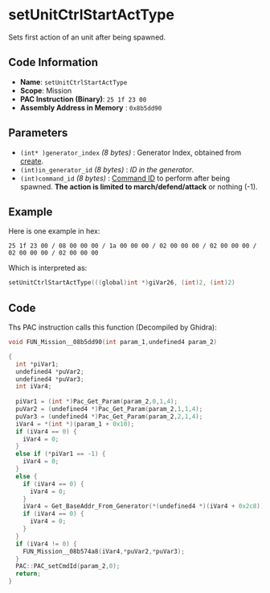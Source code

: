 # setUnitCtrlStartActType

Sets first action of an unit after being spawned.

## Code Information

- **Name**: `setUnitCtrlStartActType`
- **Scope**: Mission
- **PAC Instruction (Binary)**: `25 1f 23 00`
- **Assembly Address in Memory** : `0x8b5dd90`

## Parameters

- `(int* )generator_index` *(8 bytes)* : Generator Index, obtained from [create](./create.md).
- `(int)in_generator_id` *(8 bytes)* : *ID in the generator*.
- `(int)command_id` *(8 bytes)* : [Command ID](./guide/reference-table.md#command-ids) to perform after being spawned. **The action is limited to march/defend/attack** or nothing (-1).

## Example

Here is one example in hex:

```25 1f 23 00 / 08 00 00 00 / 1a 00 00 00 / 02 00 00 00 / 02 00 00 00 / 02 00 00 00 / 02 00 00 00```

Which is interpreted as:

```c
setUnitCtrlStartActType(((global)int *)giVar26, (int)2, (int)2)
```

## Code

Ths PAC instruction calls this function (Decompiled by Ghidra):

```c
void FUN_Mission__08b5dd90(int param_1,undefined4 param_2)

{
  int *piVar1;
  undefined4 *puVar2;
  undefined4 *puVar3;
  int iVar4;
  
  piVar1 = (int *)Pac_Get_Param(param_2,0,1,4);
  puVar2 = (undefined4 *)Pac_Get_Param(param_2,1,1,4);
  puVar3 = (undefined4 *)Pac_Get_Param(param_2,2,1,4);
  iVar4 = *(int *)(param_1 + 0x10);
  if (iVar4 == 0) {
    iVar4 = 0;
  }
  else if (*piVar1 == -1) {
    iVar4 = 0;
  }
  else {
    if (iVar4 == 0) {
      iVar4 = 0;
    }
    iVar4 = Get_BaseAddr_From_Generator(*(undefined4 *)(iVar4 + 0x2c8));
    if (iVar4 == 0) {
      iVar4 = 0;
    }
  }
  if (iVar4 != 0) {
    FUN_Mission__08b574a8(iVar4,*puVar2,*puVar3);
  }
  PAC::PAC_setCmdId(param_2,0);
  return;
}
```


